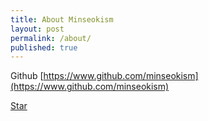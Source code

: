 ```yaml
---
title: About Minseokism
layout: post
permalink: /about/
published: true
---
```


Github [https://www.github.com/minseokism](https://www.github.com/minseokism)

<a class="github-button" href="https://github.com/minseokism/minseokism.github.io" data-style="mega" data-count-href="/minseokism/minseokism.github.io/stargazers" data-count-api="/repos/minseokism/minseokism.github.io#stargazers_count" data-count-aria-label="# stargazers on GitHub" aria-label="Star minseokism/minseokism.github.io on GitHub">Star</a>
<script async defer src="https://buttons.github.io/buttons.js"></script>
